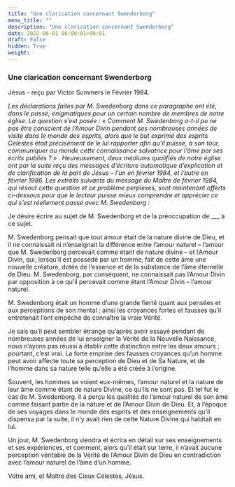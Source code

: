 ```yaml
---
title: "Une clarication concernant Swenderborg"
menu_title: ""
description: "Une clarication concernant Swenderborg"
date: 2022-06-01 06:00:01+00:01
draft: False
hidden: True
weight:
---
```

### Une clarication concernant Swenderborg

Jésus - reçu par Victor Summers le Février 1984.

*Les déclarations faites par M. Swedenborg dans ce paragraphe ont été, dans le passé, énigmatiques pour un certain nombre de membres de notre église. La question s’est posée : « Comment M. Swedenborg a-t-il pu ne pas être conscient de l’Amour Divin pendant ses nombreuses années de visite dans le monde des esprits, alors que le but exprimé des esprits Célestes était précisément de le lui rapporter afin qu’il puisse, à son tour, communiquer au monde cette connaissance salvatrice pour l’âme par ses écrits publiés ? » . Heureusement, deux médiums qualifiés de notre église ont par la suite reçu des messages d’écriture automatique d’explication et de clarification de la part de Jésus – l’un en février 1984, et l’autre en février 1986. Les extraits suivants du message du Maître de février 1984, qui résout cette question et ce problème perplexes, sont maintenant offerts ci-dessous pour que le lecteur puisse mieux comprendre et apprécier ce qui s’est réellement passé avec M. Swedenborg :*

Je désire écrire au sujet de M. Swedenborg et de la préoccupation de ___ à ce sujet.

M. Swedenborg pensait que tout amour était de la nature divine de Dieu, et il ne connaissait ni n’enseignait la différence entre l’amour naturel – l’amour que M. Swedenborg percevait comme étant de nature divine – et l’Amour Divin, qui, lorsqu’il est possédé par un homme, fait de cette âme une nouvelle créature, dotée de l’essence et de la substance de l’âme éternelle de Dieu. M. Swedenborg, par conséquent, ne connaissait pas l’Amour Divin par opposition à ce qu’il percevait comme étant l’Amour Divin – l’amour naturel.

M. Swedenborg était un homme d’une grande fierté quant aux pensées et aux perceptions de son mental ; ainsi les croyances fortes et fausses qu’il entretenait l’ont empêché de connaître la vraie Vérité.

Je sais qu’il peut sembler étrange qu’après avoir essayé pendant de nombreuses années de lui enseigner la Vérité de la Nouvelle Naissance, nous n’ayons pas réussi à établir cette distinction entre les deux amours ; pourtant, c’est vrai. La forte emprise des fausses croyances qu’un homme peut avoir affecte toute sa perception de Dieu et de Sa Nature, et de l’homme dans sa nature telle qu’elle a été créée à l’origine.

Souvent, les hommes se voient eux-mêmes, l’amour naturel et la nature de leur âme comme étant de nature Divine, ce qu’ils ne sont pas. Et tel fut le cas de M. Swedenborg. Il a perçu les qualités de l’amour naturel de son âme comme faisant partie de la nature et de l’Amour Divin de Dieu. Et, à l’époque de ses voyages dans le monde des esprits et des enseignements qu’il dispensa par la suite, il n’y avait rien de cette Nature Divine qui habitait en lui.

Un jour, M. Swedenborg viendra et écrira en détail sur ses enseignements et ses expériences, et comment, alors qu’il était sur terre, il n’avait aucune perception véritable de la Vérité de l’Amour Divin de Dieu en contradiction avec l’amour naturel de l’âme d’un homme.

Votre ami, et Maître des Cieux Célestes, Jésus.